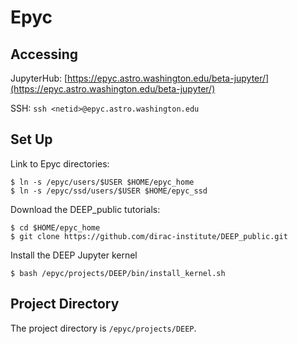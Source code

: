 # Epyc

## Accessing

JupyterHub: [https://epyc.astro.washington.edu/beta-jupyter/](https://epyc.astro.washington.edu/beta-jupyter/)

SSH: `ssh <netid>@epyc.astro.washington.edu`

## Set Up

Link to Epyc directories:

```
$ ln -s /epyc/users/$USER $HOME/epyc_home
$ ln -s /epyc/ssd/users/$USER $HOME/epyc_ssd
```

Download the DEEP_public tutorials:
```
$ cd $HOME/epyc_home
$ git clone https://github.com/dirac-institute/DEEP_public.git
```

Install the DEEP Jupyter kernel

```
$ bash /epyc/projects/DEEP/bin/install_kernel.sh
```

## Project Directory

The project directory is `/epyc/projects/DEEP`.
